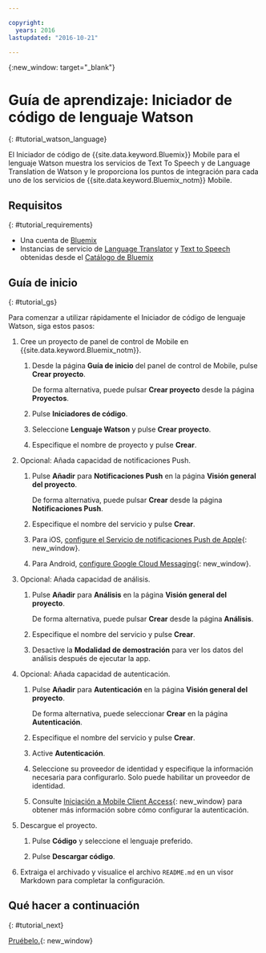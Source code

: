 ```yaml
---

copyright:
  years: 2016
lastupdated: "2016-10-21"

---
```

{:new_window: target="_blank"}

# Guía de aprendizaje: Iniciador de código de lenguaje Watson
{: #tutorial_watson_language}

El Iniciador de código de {{site.data.keyword.Bluemix}} Mobile para el lenguaje Watson muestra los servicios de Text To Speech y de Language Translation de Watson y le proporciona los puntos de integración para cada uno de los servicios de {{site.data.keyword.Bluemix_notm}} Mobile.


## Requisitos
{: #tutorial_requirements}

* Una cuenta de [Bluemix](http://bluemix.net)
* Instancias de servicio de [Language Translator](https://console.{DomainName}/catalog/services/language-translator/) y [Text to Speech](https://console.{DomainName}/catalog/services/text-to-speech/) obtenidas desde el [Catálogo de Bluemix](https://console.{DomainName}/catalog/)


## Guía de inicio
{: #tutorial_gs}

Para comenzar a utilizar rápidamente el Iniciador de código de lenguaje Watson, siga estos pasos:

1. Cree un proyecto de panel de control de Mobile en {{site.data.keyword.Bluemix_notm}}.

   1. Desde la página **Guía de inicio** del panel de control de Mobile, pulse **Crear proyecto**.

      De forma alternativa, puede pulsar **Crear proyecto** desde la página **Proyectos**.

   2. Pulse **Iniciadores de código**.

   3. Seleccione **Lenguaje Watson** y pulse **Crear proyecto**.

   4. Especifique el nombre de proyecto y pulse **Crear**.

2. Opcional: Añada capacidad de notificaciones Push.

   1. Pulse **Añadir** para **Notificaciones Push** en la página **Visión general del proyecto**.

      De forma alternativa, puede pulsar **Crear** desde la página **Notificaciones Push**.

   2. Especifique el nombre del servicio y pulse **Crear**.

   3. Para iOS, [configure el Servicio de notificaciones Push de Apple](/docs/services/mobilepush/t_push_provider_ios.html){: new_window}.

   4. Para Android, [configure Google Cloud Messaging](/docs/services/mobilepush/t_push_provider_android.html){: new_window}.
   
3. Opcional: Añada capacidad de análisis.

   1. Pulse **Añadir** para **Análisis** en la página **Visión general del proyecto**.

      De forma alternativa, puede pulsar **Crear** desde la página **Análisis**.

   2. Especifique el nombre del servicio y pulse **Crear**.
   
   3. Desactive la **Modalidad de demostración** para ver los datos del análisis después de ejecutar la app. 

4. Opcional: Añada capacidad de autenticación.

   1. Pulse **Añadir** para **Autenticación** en la página **Visión general del proyecto**.

      De forma alternativa, puede seleccionar **Crear** en la página **Autenticación**.

   2. Especifique el nombre del servicio y pulse **Crear**.
   
   3. Active **Autenticación**.
   
   4. Seleccione su proveedor de identidad y especifique la información necesaria para configurarlo. Solo puede habilitar un proveedor de identidad. 

   5. Consulte [Iniciación a Mobile Client Access](/docs/services/mobileaccess/index.html){: new_window} para obtener más información sobre cómo configurar la autenticación. 

5. Descargue el proyecto.

   1. Pulse **Código** y seleccione el lenguaje preferido.

   2. Pulse **Descargar código**.

6. Extraiga el archivado y visualice el archivo `README.md` en un visor Markdown para completar la configuración.


## Qué hacer a continuación
{: #tutorial_next}

[Pruébelo.](http://console.{DomainName}/mobile/create-project?starter=512568a1-72db-35c7-b9c4-4f3e3bc89375){: new_window}
